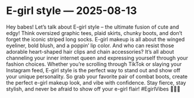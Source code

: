 # E-girl style — 2025-08-13

Hey babes! Let’s talk about E-girl style – the ultimate fusion of cute and edgy! Think oversized graphic tees, plaid skirts, chunky boots, and don’t forget the iconic striped long socks. E-girl makeup is all about the winged eyeliner, bold blush, and a poppin’ lip color. And who can resist those adorable heart-shaped hair clips and chain accessories? It’s all about channeling your inner internet queen and expressing yourself through your fashion choices. Whether you’re scrolling through TikTok or slaying your Instagram feed, E-girl style is the perfect way to stand out and show off your unique personality. So grab your favorite pair of combat boots, create the perfect e-girl makeup look, and vibe with confidence. Stay fierce, stay stylish, and never be afraid to show off your e-girl flair! #EgirlVibes 💖🖤🤘